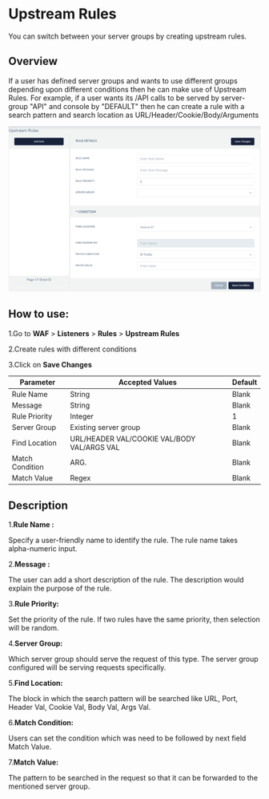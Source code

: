 # Upstream Rules 
You can switch between your server groups by creating upstream rules.

## Overview 

If a user has defined server groups and wants to use different groups depending upon different conditions then he can make use of Upstream Rules. For example, if a user wants its /API calls to be served by server-group "API" and console by "DEFAULT" then he can create a rule with a search pattern and search location as URL/Header/Cookie/Body/Arguments

![upstream rules](/img/waf/upstreamrules.png)

## How to use:
1.Go to **WAF** > **Listeners** > **Rules** > **Upstream Rules**

2.Create rules with different conditions

3.Click on **Save Changes**

| Parameter | Accepted Values | Default
| ----------- | ----------- |--------- |
| Rule Name|String|Blank
Message|String|Blank
Rule Priority|Integer|1
Server Group|Existing server group|Blank
Find Location|URL/HEADER VAL/COOKIE VAL/BODY VAL/ARGS VAL|Blank
Match Condition|ARG.|Blank
Match Value|Regex|Blank

## Description
1.**Rule Name :**

Specify a user-friendly name to identify the rule. The rule name takes alpha-numeric input.

2.**Message :**

The user can add a short description of the rule. The description would explain the purpose of the rule.

3.**Rule Priority:** 

Set the priority of the rule. If two rules have the same priority, then selection will be random.

4.**Server Group:** 

Which server group should serve the request of this type. The server group configured will be serving requests specifically.

5.**Find Location:** 

The block in which the search pattern will be searched like URL, Port, Header Val, Cookie Val, Body Val, Args Val.

6.**Match Condition:**

Users can set the condition which was need to be followed by next field Match Value.

7.**Match Value:**

The pattern to be searched in the request so that it can be forwarded to the mentioned server group.
